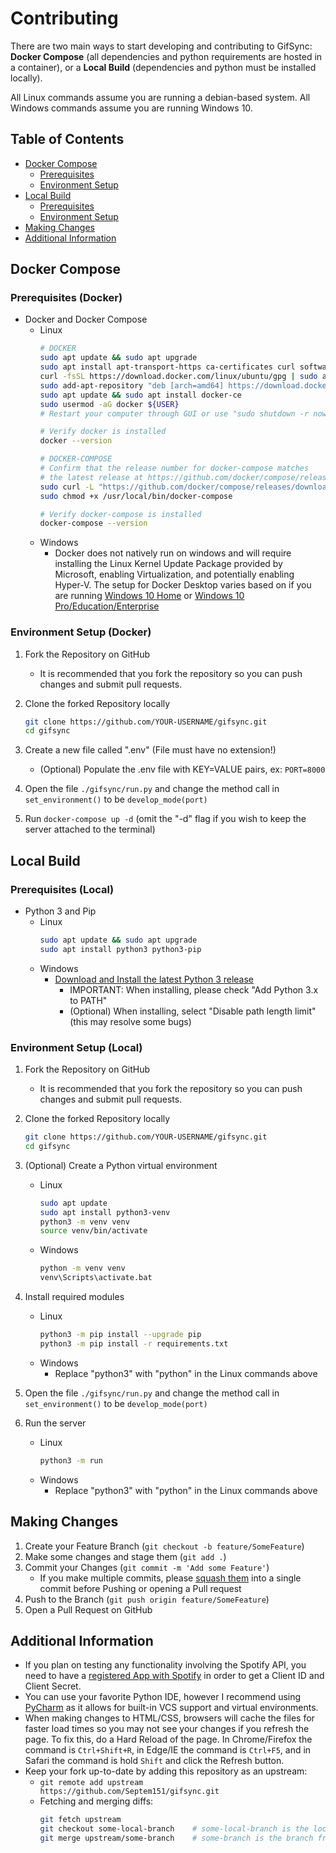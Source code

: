 # Contributing
There are two main ways to start developing and contributing to GifSync: **Docker Compose** (all dependencies and python
requirements are hosted in a container), or a **Local Build** (dependencies and python must be installed locally).

All Linux commands assume you are running a debian-based system. All Windows commands assume you are running Windows 10. 

<!-- TABLE OF CONTENTS -->
## Table of Contents

* [Docker Compose](#docker-compose)
  * [Prerequisites](#prerequisites-docker)
  * [Environment Setup](#environment-setup-docker)
* [Local Build](#local-build)
  * [Prerequisites](#prerequisites-local)
  * [Environment Setup](#environment-setup-local)
* [Making Changes](#making-changes)
* [Additional Information](#additional-information)

## Docker Compose
### Prerequisites (Docker)
* Docker and Docker Compose
  * Linux
    ```sh
    # DOCKER
    sudo apt update && sudo apt upgrade
    sudo apt install apt-transport-https ca-certificates curl software-properties-common
    curl -fsSL https://download.docker.com/linux/ubuntu/gpg | sudo apt-key add -
    sudo add-apt-repository "deb [arch=amd64] https://download.docker.com/linux/ubuntu $(lsb_release -cs) stable"
    sudo apt update && sudo apt install docker-ce
    sudo usermod -aG docker ${USER}
    # Restart your computer through GUI or use "sudo shutdown -r now"
    
    # Verify docker is installed
    docker --version
    
    # DOCKER-COMPOSE
    # Confirm that the release number for docker-compose matches
    # the latest release at https://github.com/docker/compose/releases
    sudo curl -L "https://github.com/docker/compose/releases/download/1.26.0/docker-compose-$(uname -s)-$(uname -m)" -o /usr/local/bin/docker-compose
    sudo chmod +x /usr/local/bin/docker-compose
    
    # Verify docker-compose is installed
    docker-compose --version
    ```
  * Windows
    * Docker does not natively run on windows and will require installing the Linux Kernel Update Package provided by
    Microsoft, enabling Virtualization, and potentially enabling Hyper-V.
    The setup for Docker Desktop varies based on if you are running [Windows 10 Home][docker-windows-home-url] or 
    [Windows 10 Pro/Education/Enterprise][docker-windows-url]
### Environment Setup (Docker)
1. Fork the Repository on GitHub
    * It is recommended that you fork the repository so you can push changes and submit pull requests.

2. Clone the forked Repository locally
    ```sh
    git clone https://github.com/YOUR-USERNAME/gifsync.git
    cd gifsync
    ```

3. Create a new file called ".env" (File must have no extension!)
    * (Optional) Populate the .env file with KEY=VALUE pairs, ex: `PORT=8000`

4. Open the file `./gifsync/run.py` and change the method call in `set_environment()` to be `develop_mode(port)`

5. Run `docker-compose up -d` (omit the "-d" flag if you wish to keep the server attached to the terminal)

## Local Build
### Prerequisites (Local)
* Python 3 and Pip
    * Linux
        ```sh
        sudo apt update && sudo apt upgrade
        sudo apt install python3 python3-pip
        ```
    * Windows
        * [Download and Install the latest Python 3 release][windows-python-url]
            * IMPORTANT: When installing, please check "Add Python 3.x to PATH"
            * (Optional) When installing, select "Disable path length limit" (this may resolve some bugs)

### Environment Setup (Local)
 
1. Fork the Repository on GitHub
    * It is recommended that you fork the repository so you can push changes and submit pull requests.

2. Clone the forked Repository locally
    ```sh
    git clone https://github.com/YOUR-USERNAME/gifsync.git
    cd gifsync
    ```

3. (Optional) Create a Python virtual environment
    * Linux
        ```sh
        sudo apt update
        sudo apt install python3-venv
        python3 -m venv venv
        source venv/bin/activate
        ```
    * Windows
        ```sh
        python -m venv venv
        venv\Scripts\activate.bat
        ```

4. Install required modules
    * Linux
        ```sh
        python3 -m pip install --upgrade pip
        python3 -m pip install -r requirements.txt
        ```
    * Windows
        * Replace "python3" with "python" in the Linux commands above

5. Open the file `./gifsync/run.py` and change the method call in `set_environment()` to be `develop_mode(port)`

6. Run the server
    * Linux
        ```sh
        python3 -m run
        ```
    * Windows
        * Replace "python3" with "python" in the Linux commands above

## Making Changes
1. Create your Feature Branch (`git checkout -b feature/SomeFeature`)
2. Make some changes and stage them (`git add .`)
3. Commit your Changes (`git commit -m 'Add some Feature'`)
    - If you make multiple commits, please [squash them][squash-url] into a single commit before Pushing or opening a Pull request
4. Push to the Branch (`git push origin feature/SomeFeature`)
5. Open a Pull Request on GitHub

## Additional Information
* If you plan on testing any functionality involving the Spotify API, you need to have a [registered App with Spotify][spotifydev-url] in order to get a Client ID and Client Secret.
* You can use your favorite Python IDE, however I recommend using [PyCharm][pycharm-url] as it allows for built-in VCS support and virtual environments.
* When making changes to HTML/CSS, browsers will cache the files for faster load times so you may not see your changes if you refresh the page. To fix this, do a Hard Reload of the page. In Chrome/Firefox the command is `Ctrl+Shift+R`, in Edge/IE the command is `Ctrl+F5`, and in Safari the command is hold `Shift` and click the Refresh button.
* Keep your fork up-to-date by adding this repository as an upstream:
    * `git remote add upstream https://github.com/Septem151/gifsync.git`
    * Fetching and merging diffs:
        ```sh
        git fetch upstream
        git checkout some-local-branch    # some-local-branch is the local branch you want to merge updates into
        git merge upstream/some-branch    # some-branch is the branch from this repository you want to merge updates from
        ```

[spotifydev-url]: https://developer.spotify.com/dashboard/login
[windows-python-url]: https://www.python.org/downloads/windows/
[squash-url]: https://stackoverflow.com/questions/5189560/squash-my-last-x-commits-together-using-git
[pycharm-url]: https://www.jetbrains.com/pycharm/
[docker-windows-home-url]: https://docs.docker.com/docker-for-windows/install-windows-home/
[docker-windows-url]: https://docs.docker.com/docker-for-windows/install/